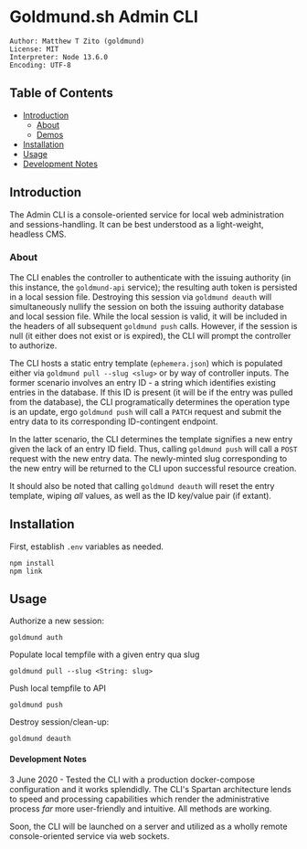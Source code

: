 # Goldmund.sh Admin CLI
```
Author: Matthew T Zito (goldmund)
License: MIT
Interpreter: Node 13.6.0
Encoding: UTF-8
```
## Table of Contents

 - [Introduction](#intro) 
    * [About](#about)
    * [Demos](#demo)
 - [Installation](#install) 
 - [Usage](#usage) 
 - [Development Notes](#notes)

## <a name="intro"></a> Introduction
The Admin CLI is a console-oriented service for local web administration and sessions-handling. It can be best understood as a light-weight, headless CMS.

### <a name="about"></a> About
The CLI enables the controller to authenticate with the issuing authority (in this instance, the `goldmund-api` service); the resulting auth token is persisted in a local session file. Destroying this session via `goldmund deauth` will simultaneously nullify the session on both the issuing authority database and local session file. While the local session is valid, it will be included in the headers of all subsequent `goldmund push` calls. However, if the session is null (it either does not exist or is expired), the CLI will prompt the controller to authorize.

The CLI hosts a static entry template (`ephemera.json`) which is populated either via `goldmund pull --slug <slug>` or by way of controller inputs. The former scenario involves an entry ID - a string which identifies existing entries in the database. If this ID is present (it will be if the entry was pulled from the database), the CLI programatically determines the operation type is an update, ergo `goldmund push` will call a `PATCH` request and submit the entry data to its corresponding ID-contingent endpoint. 

In the latter scenario, the CLI determines the template signifies a new entry given the lack of an entry ID field. Thus, calling `goldmund push` will call a `POST` request with the new entry data. The newly-minted slug corresponding to the new entry will be returned to the CLI upon successful resource creation.

It should also be noted that calling `goldmund deauth` will reset the entry template, wiping *all* values, as well as the ID key/value pair (if extant).

## <a name="install"></a> Installation
First, establish `.env` variables as needed.
```
npm install
npm link
```

## <a name="usage"></a> Usage

Authorize a new session:
```
goldmund auth
```

Populate local tempfile with a given entry qua slug
```
goldmund pull --slug <String: slug>
```

Push local tempfile to API
```
goldmund push
```

Destroy session/clean-up:
```
goldmund deauth
```


#### <a name="notes"></a> Development Notes

3 June 2020 - Tested the CLI with a production docker-compose configuration and it works splendidly. The CLI's Spartan architecture lends to speed and processing capabilities which render the administrative process *far* more user-friendly and intuitive. All methods are working.

Soon, the CLI will be launched on a server and utilized as a wholly remote console-oriented service via web sockets.